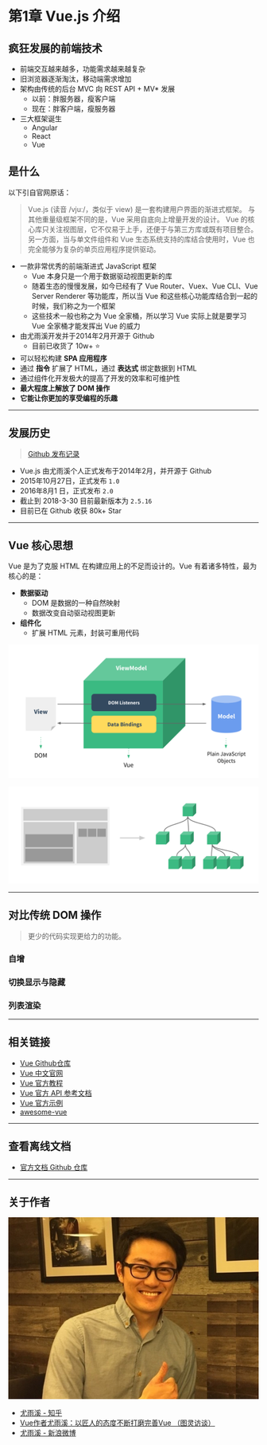 # 第1章 Vue.js 介绍

## 疯狂发展的前端技术

- 前端交互越来越多，功能需求越来越复杂
- 旧浏览器逐渐淘汰，移动端需求增加
- 架构由传统的后台 MVC 向 REST API + MV* 发展
  + 以前：胖服务器，瘦客户端
  + 现在：胖客户端，瘦服务器
- 三大框架诞生
  + Angular
  + React
  + Vue

## 是什么

以下引自官网原话：

> Vue.js (读音 /vjuː/，类似于 view) 是一套构建用户界面的渐进式框架。
> 与其他重量级框架不同的是，Vue 采用自底向上增量开发的设计。
> Vue 的核心库只关注视图层，它不仅易于上手，还便于与第三方库或既有项目整合。
> 另一方面，当与单文件组件和 Vue 生态系统支持的库结合使用时，Vue 也完全能够为复杂的单页应用程序提供驱动。

- 一款非常优秀的前端渐进式 JavaScript 框架
  + Vue 本身只是一个用于数据驱动视图更新的库
  + 随着生态的慢慢发展，如今已经有了 Vue Router、Vuex、Vue CLI、Vue Server Renderer 等功能库，所以当 Vue 和这些核心功能库结合到一起的时候，我们称之为一个框架
  + 这些技术一般也称之为 Vue 全家桶，所以学习 Vue 实际上就是要学习 Vue 全家桶才能发挥出 Vue 的威力
- 由尤雨溪开发并于2014年2月开源于 Github
  + 目前已收货了 10w+ :star:
- 可以轻松构建 **SPA 应用程序**
- 通过 **指令** 扩展了 HTML，通过 **表达式** 绑定数据到 HTML
- 通过组件化开发极大的提高了开发的效率和可维护性
- **最大程度上解放了 DOM 操作**
- **它能让你更加的享受编程的乐趣**

---

## 发展历史

> [Github 发布记录](https://github.com/vuejs/vue/releases)

- Vue.js 由尤雨溪个人正式发布于2014年2月，并开源于 Github
- 2015年10月27日，正式发布 `1.0`
- 2016年8月1 日，正式发布 `2.0`
- 截止到 2018-3-30 目前最新版本为 `2.5.16`
- 目前已在 Github 收获 80k+ Star

---

## Vue 核心思想

Vue 是为了克服 HTML 在构建应用上的不足而设计的。Vue 有着诸多特性，最为核心的是：

- **数据驱动**
  + DOM 是数据的一种自然映射
  + 数据改变自动驱动视图更新
- **组件化**
  + 扩展 HTML 元素，封装可重用代码

![mvvm](./assets/mvvm.png)

![components.png](./assets/components.png)

---

## 对比传统 DOM 操作

> 更少的代码实现更给力的功能。

### 自增

### 切换显示与隐藏

### 列表渲染

---

## 相关链接

- [Vue Github仓库](https://github.com/vuejs/vue)
- [Vue 中文官网](https://cn.vuejs.org/)
- [Vue 官方教程](https://cn.vuejs.org/v2/guide/)
- [Vue 官方 API 参考文档](https://cn.vuejs.org/v2/api/)
- [Vue 官方示例](https://cn.vuejs.org/v2/examples/)
- [awesome-vue](https://github.com/vuejs/awesome-vue)

---

## 查看离线文档

- [官方文档 Github 仓库](https://github.com/vuejs/cn.vuejs.org)

---

## 关于作者

![01ux0sDOKOzv](assets/006tNc79ly1fmgrsgfs25j30h40cdgng.jpg)

- [尤雨溪 - 知乎](https://www.zhihu.com/people/evanyou/answers)
- [Vue作者尤雨溪：以匠人的态度不断打磨完善Vue （图灵访谈）](http://www.ituring.com.cn/article/273032)
- [尤雨溪 - 新浪微博](https://weibo.com/arttechdesign)